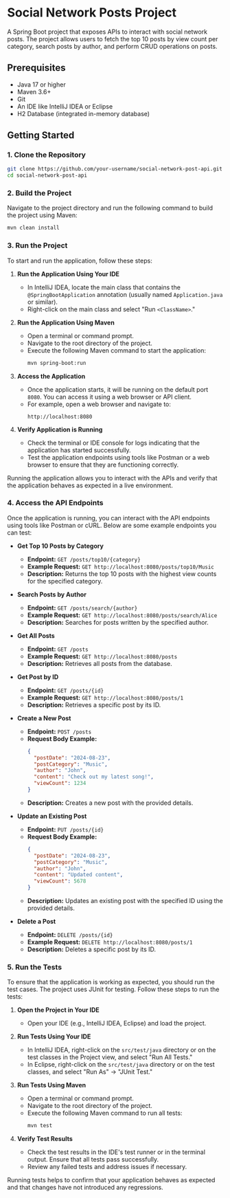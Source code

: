 # Social Network Posts Project

A Spring Boot project that exposes APIs to interact with social network posts. The project allows users to fetch the top 10 posts by view count per category, search posts by author, and perform CRUD operations on posts.

## Prerequisites

- Java 17 or higher
- Maven 3.6+
- Git
- An IDE like IntelliJ IDEA or Eclipse
- H2 Database (integrated in-memory database)

## Getting Started

### 1. Clone the Repository

```bash
git clone https://github.com/your-username/social-network-post-api.git
cd social-network-post-api
```


### 2. Build the Project

Navigate to the project directory and run the following command to build the project using Maven:

```bash
mvn clean install
```

### 3. Run the Project

To start and run the application, follow these steps:

1. **Run the Application Using Your IDE**
   - In IntelliJ IDEA, locate the main class that contains the `@SpringBootApplication` annotation (usually named `Application.java` or similar).
   - Right-click on the main class and select "Run `<ClassName>`."

2. **Run the Application Using Maven**
   - Open a terminal or command prompt.
   - Navigate to the root directory of the project.
   - Execute the following Maven command to start the application:
     ```bash
     mvn spring-boot:run
     ```

3. **Access the Application**
   - Once the application starts, it will be running on the default port `8080`. You can access it using a web browser or API client.
   - For example, open a web browser and navigate to:
     ```
     http://localhost:8080
     ```

4. **Verify Application is Running**
   - Check the terminal or IDE console for logs indicating that the application has started successfully.
   - Test the application endpoints using tools like Postman or a web browser to ensure that they are functioning correctly.

Running the application allows you to interact with the APIs and verify that the application behaves as expected in a live environment.


### 4. Access the API Endpoints

Once the application is running, you can interact with the API endpoints using tools like Postman or cURL. Below are some example endpoints you can test:

- **Get Top 10 Posts by Category**
  - **Endpoint:** `GET /posts/top10/{category}`
  - **Example Request:** `GET http://localhost:8080/posts/top10/Music`
  - **Description:** Returns the top 10 posts with the highest view counts for the specified category.

- **Search Posts by Author**
  - **Endpoint:** `GET /posts/search/{author}`
  - **Example Request:** `GET http://localhost:8080/posts/search/Alice`
  - **Description:** Searches for posts written by the specified author.

- **Get All Posts**
  - **Endpoint:** `GET /posts`
  - **Example Request:** `GET http://localhost:8080/posts`
  - **Description:** Retrieves all posts from the database.

- **Get Post by ID**
  - **Endpoint:** `GET /posts/{id}`
  - **Example Request:** `GET http://localhost:8080/posts/1`
  - **Description:** Retrieves a specific post by its ID.

- **Create a New Post**
  - **Endpoint:** `POST /posts`
  - **Request Body Example:**
    ```json
    {
      "postDate": "2024-08-23",
      "postCategory": "Music",
      "author": "John",
      "content": "Check out my latest song!",
      "viewCount": 1234
    }
    ```
  - **Description:** Creates a new post with the provided details.

- **Update an Existing Post**
  - **Endpoint:** `PUT /posts/{id}`
  - **Request Body Example:**
    ```json
    {
      "postDate": "2024-08-23",
      "postCategory": "Music",
      "author": "John",
      "content": "Updated content",
      "viewCount": 5678
    }
    ```
  - **Description:** Updates an existing post with the specified ID using the provided details.

- **Delete a Post**
  - **Endpoint:** `DELETE /posts/{id}`
  - **Example Request:** `DELETE http://localhost:8080/posts/1`
  - **Description:** Deletes a specific post by its ID.

### 5. Run the Tests

To ensure that the application is working as expected, you should run the test cases. The project uses JUnit for testing. Follow these steps to run the tests:

1. **Open the Project in Your IDE**
   - Open your IDE (e.g., IntelliJ IDEA, Eclipse) and load the project.

2. **Run Tests Using Your IDE**
   - In IntelliJ IDEA, right-click on the `src/test/java` directory or on the test classes in the Project view, and select "Run All Tests."
   - In Eclipse, right-click on the `src/test/java` directory or on the test classes, and select "Run As" -> "JUnit Test."

3. **Run Tests Using Maven**
   - Open a terminal or command prompt.
   - Navigate to the root directory of the project.
   - Execute the following Maven command to run all tests:
     ```bash
     mvn test
     ```

4. **Verify Test Results**
   - Check the test results in the IDE's test runner or in the terminal output. Ensure that all tests pass successfully.
   - Review any failed tests and address issues if necessary.

Running tests helps to confirm that your application behaves as expected and that changes have not introduced any regressions.

